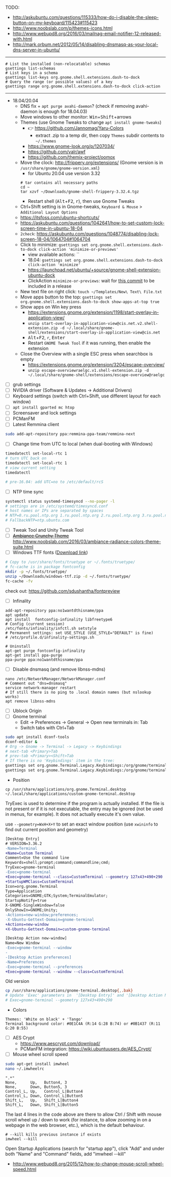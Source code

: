 TODO:
* http://askubuntu.com/questions/115333/how-do-i-disable-the-sleep-button-on-my-keyboard/115423#115423
* http://www.noobslab.com/p/themes-icons.html
* http://www.webupd8.org/2016/03/mailnag-email-notifier-12-released-with.html
* http://mark.orbum.net/2012/05/14/disabling-dnsmasq-as-your-local-dns-server-in-ubuntu/
--------
```shell
# List the installed (non-relocatable) schemas
gsettings list-schemas
# List keys in a schema
gsettings list-keys org.gnome.shell.extensions.dash-to-dock
# Query the range (or possible values) of a key
gsettings range org.gnome.shell.extensions.dash-to-dock click-action
```
--------
* 18.04/20.04
    * DNS fix + `apt purge avahi-daemon`? (check if removing avahi-daemon is enough for 18.04.03)
    * Move windows to other monitor: <kbd>Win</kbd>+<kbd>Shift</kbd>+arrows
    * Themes (use Gnome Tweaks to change `apt install gnome-tweaks`)
        * :point_right: https://github.com/Jannomag/Yaru-Colors
           * extract .zip to a temp dir, then copy `Themes` subdir contents to `~/.themes`
        * https://www.gnome-look.org/p/1207034/
        * https://github.com/valr/awf
        * https://github.com/themix-project/oomox
    * Move the clock: http://frippery.org/extensions/ (Gnome version is in `/usr/share/gnome/gnome-version.xml`)
        * for Ubuntu 20.04 use version 3.32
        ```shell
        # tar contains all necessary paths
        cd ~
        tar xzvf ~/Downloads/gnome-shell-frippery-3.32.4.tgz
        ```
        * Restart shell (<kbd>Alt</kbd>+<kbd>F2</kbd>, <kbd>r</kbd>), then use Gnome Tweaks
    * Ctrl+Shift setting is in Gnome-tweaks, `Keyboard & Mouse` > `Additional Layout Options`
    * https://itsfoss.com/ubuntu-shortcuts/
    * https://askubuntu.com/questions/1042641/how-to-set-custom-lock-screen-time-in-ubuntu-18-04
    * `2check`: https://askubuntu.com/questions/1048774/disabling-lock-screen-18-04/1064704#1064704
    * Click to minimize: `gsettings set org.gnome.shell.extensions.dash-to-dock click-action 'minimize-or-previews'`
        * view available actions: ``
        * 18.04: `gsettings set org.gnome.shell.extensions.dash-to-dock click-action 'minimize'`
        * https://launchpad.net/ubuntu/+source/gnome-shell-extension-ubuntu-dock
        * ClickAction `minimize-or-previews`: wait for [this commit](https://github.com/micheleg/dash-to-dock/commit/b2e9bb7ca2d92f7e36cda236248913a237525d6a) to be included in a release
    * New text file on right click: `touch ~/Templates/New\ Text\ File.txt`
    * Move apps button to the top: `gsettings set org.gnome.shell.extensions.dash-to-dock show-apps-at-top true`
    * Show apps on Win key press
        * https://extensions.gnome.org/extension/1198/start-overlay-in-application-view/
        * `unzip start-overlay-in-application-view@cis.net.v2.shell-extension.zip -d ~/.local/share/gnome-shell/extensions/start-overlay-in-application-view@cis.net`
        * <kbd>Alt</kbd>+<kbd>F2</kbd>, `r`, <kbd>Enter</kbd>
        * Restart `GNOME Tweak Tool` if it was running, then enable the extension
    * Close the Overview with a single ESC press when searchbox is empty
        * https://extensions.gnome.org/extension/3204/escape-overview/
        * `unzip escape-overviewraelgc.v1.shell-extension.zip -d ~/.local/share/gnome-shell/extensions/escape-overview@raelgc`

- [ ] grub settings
- [ ] NVIDIA driver (Software & Updates -> Additional Drivers)
- [ ] Keyboard settings (switch with Ctrl+Shift, use different layout for each window)
- [ ] `apt install gparted mc htop`
- [ ] Screensaver and lock settings
- [ ] PCManFM
- [ ] Latest Remmina client
```bash
sudo add-apt-repository ppa:remmina-ppa-team/remmina-next
```
- [ ] Change time from UTC to local (when dual-booting with Windows)
```bash
timedatectl set-local-rtc 1
# turn UTC back on
timedatectl set-local-rtc 1
# view current setting
timedatectl

# pre-16.04: add UTC=no to /etc/default/rcS 
```
- [ ] NTP time sync
```bash
systemctl status systemd-timesyncd --no-pager -l
# settings are in /etc/systemd/timesyncd.conf
# host names or IPs are separated by spaces
# NTP=0.ru.pool.ntp.org 1.ru.pool.ntp.org 2.ru.pool.ntp.org 3.ru.pool.ntp.org
# FallbackNTP=ntp.ubuntu.com
```
- [ ] Tweak Tool and Unity Tweak Tool
- [ ] ~~[Ambiance Crunchy Theme](http://www.noobslab.com/2016/06/ambiance-crunchy-themes-suite-is-now.html)~~ http://www.noobslab.com/2016/03/ambiance-radiance-colors-theme-suite.html
- [ ] Windows TTF fonts ([Download link](files/windows-ttf.zip))
```bash
# Copy to /usr/share/fonts/truetype or ~/.fonts/truetype/
# fc-cache is in package fontconfig
mkdir -p ~/.fonts/truetype/
unzip ~/Downloads/windows-ttf.zip -d ~/.fonts/truetype/
fc-cache -fv
```
check out: https://github.com/sdushantha/fontpreview

- [ ] Infinality
```
add-apt-repository ppa:no1wantdthisname/ppa
apt update
apt install  fontconfig-infinality libfreetype6
# Config (current session)
/etc/fonts/infinality/infctl.sh setstyle
# Permanent settings: set USE_STYLE (USE_STYLE="DEFAULT" is fine)
# /etc/profile.d/infinality-settings.sh

# Uninstall
apt-get purge fontconfig-infinality
apt-get install ppa-purge
ppa-purge ppa:no1wantdthisname/ppa
```
- [ ] Disable dnsmasq (and remove libnss-mdns)
```shell
nano /etc/NetworkManager/NetworkManager.conf
# Comment out "dns=dnsmasq"
service network-manager restart
# If still there is no ping to .local domain names (but nslookup works)
apt remove libnss-mdns
```
- [ ] Ublock Origin
- [ ] Gnome terminal
  * Edit -> Preferences -> General -> Open new terminals in: Tab
  * Switch tabs with Ctrl+Tab
 ```bash
 sudo apt install dconf-tools
 dconf-editor &
 # Org -> Gnome -> Terminal -> Legacy -> Keybindings
 # next-tab <Primary>Tab
 # prev-tab <Primary><Shift>Tab
 # If there is no 'Keybindings' item in the tree:
 gsettings set org.gnome.Terminal.Legacy.Keybindings:/org/gnome/terminal/legacy/keybindings/ next-tab '<Primary>Tab'
 gsettings set org.gnome.Terminal.Legacy.Keybindings:/org/gnome/terminal/legacy/keybindings/ prev-tab '<Primary><Shift>Tab'
 ```
   * Position
```shell
cp /usr/share/applications/org.gnome.Terminal.desktop ~/.local/share/applications/custom-gnome-terminal.desktop
```
  TryExec is used to determine if the program is actually installed. If the file is not present or if it is not executable, the entry may be ignored (not be used in menus, for example). It does not actually execute it's own value. 

  use `--geometry=WxH+X+Y` to set an exact window position (use `xwininfo` to find out current position and geometry)
 ```diff
 [Desktop Entry]
 # VERSION=3.36.2
-Name=Terminal
+Name=Custom Terminal
 Comment=Use the command line
 Keywords=shell;prompt;command;commandline;cmd;
 TryExec=gnome-terminal
-Exec=gnome-terminal
+Exec=gnome-terminal --class=CustomTerminal --geometry 127x43+490+290
+StartupWMClass=CustomTerminal
 Icon=org.gnome.Terminal
 Type=Application
 Categories=GNOME;GTK;System;TerminalEmulator;
 StartupNotify=true
 X-GNOME-SingleWindow=false
 OnlyShowIn=GNOME;Unity;
-Actions=new-window;preferences;
-X-Ubuntu-Gettext-Domain=gnome-terminal
+Actions=new-window
+X-Ubuntu-Gettext-Domain=custom-gnome-terminal

 [Desktop Action new-window]
 Name=New Window
-Exec=gnome-terminal --window
-
-[Desktop Action preferences]
-Name=Preferences
-Exec=gnome-terminal --preferences
+Exec=gnome-terminal --window --class=CustomTerminal
```
  Old version   
  ``` bash
  cp /usr/share/applications/gnome-terminal.desktop{,.bak}
  # Update 'Exec' parameters in  '[Desktop Entry]' and '[Desktop Action New]' sections:
  # Exec=gnome-terminal --geometry 127x43+490+290
  ```
  * Colors
  ```
  Themes: 'White on black' + 'Tango'
  Terminal background color: #0E1C4A (R:14 G:28 B:74) or #0B1437 (R:11 G:20 B:55)
  ```
- [ ] AES Crypt
  * https://www.aescrypt.com/download/
  * PCManFM integration: https://wiki.ubuntuusers.de/AES_Crypt/
- [ ] Mouse wheel scroll speed
```bash
sudo apt-get install imwheel
nano ~/.imwheelrc
```
```
".*"
None,      Up,   Button4, 3
None,      Down, Button5, 3
Control_L, Up,   Control_L|Button4
Control_L, Down, Control_L|Button5
Shift_L,   Up,   Shift_L|Button4
Shift_L,   Down, Shift_L|Button5
```
The last 4 lines in the code above are there to allow Ctrl / Shift with mouse scroll wheel up / down to work (for instance, to allow zooming in on a webpage in the web browser, etc.), which is the default behaviour.
```shell
# --kill kills previous instance if exists
imwheel --kill
```
Open Startup Applications (search for "startup app"), click "Add" and under both "Name" and "Command" fields, add "imwheel --kill"
* http://www.webupd8.org/2015/12/how-to-change-mouse-scroll-wheel-speed.html
